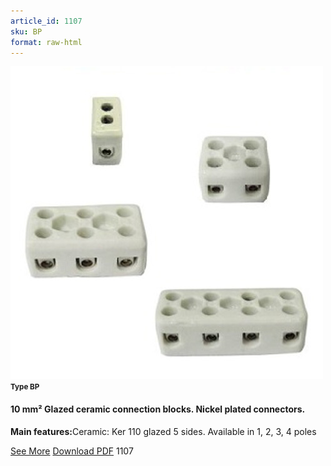 ```yaml
---
article_id: 1107
sku: BP
format: raw-html
---
```

 <img src="../new-images/BQ.jpg" class="card-imgs mb-2">
 <small class="text-grey mb-2"><b>Type BP</b> </small>
 <h4>10 mm&#xB2; Glazed ceramic connection blocks. Nickel plated connectors.</h4>
 <p><b>Main features:</b>Ceramic: Ker 110 glazed 5 sides.
 Available in 1, 2, 3, 4 poles</p>
 <div class="btns">
 <a href="ceramic_connection_blocks-type-bp.html" class="btn-red">See More</a>
 <a href="pdf/10-3Catering equipment-Heating elements-High Temperature Ceramic-Iinfrared heaters-Ker 600 ceramic -quartz tube heaters20130707.pdf" target="_blank" class="btn-red">Download PDF</a>
 <!-- <a href="http://www.ultimheat.com/cat10.html" target="_blank" class="access-link"> Access full catalogue <i class="fa fa-external-link" aria-hidden="true"></i> </a> -->
 <span class="number-btn">1107</span>
 </div>
 